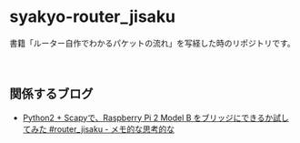 # syakyo-router_jisaku

書籍「ルーター自作でわかるパケットの流れ」を写経した時のリポジトリです。

　  
## 関係するブログ

- [Python2 + Scapyで、Raspberry Pi 2 Model B をブリッジにできるか試してみた #router_jisaku - メモ的な思考的な](http://thinkami.hatenablog.com/entry/2018/01/03/140004)
